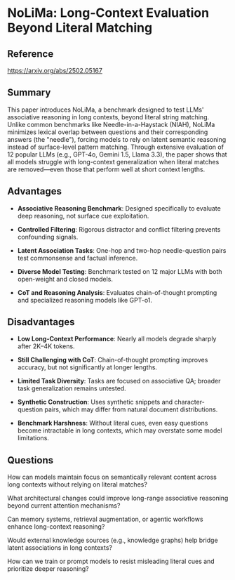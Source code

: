 # NoLiMa: Long-Context Evaluation Beyond Literal Matching
## Reference
https://arxiv.org/abs/2502.05167

## Summary

This paper introduces NoLiMa, a benchmark designed to test LLMs' associative reasoning in long contexts, beyond literal string matching. Unlike common benchmarks like Needle-in-a-Haystack (NIAH), NoLiMa minimizes lexical overlap between questions and their corresponding answers (the "needle"), forcing models to rely on latent semantic reasoning instead of surface-level pattern matching. Through extensive evaluation of 12 popular LLMs (e.g., GPT-4o, Gemini 1.5, Llama 3.3), the paper shows that all models struggle with long-context generalization when literal matches are removed—even those that perform well at short context lengths.

## Advantages

- **Associative Reasoning Benchmark**: Designed specifically to evaluate deep reasoning, not surface cue exploitation.
    
- **Controlled Filtering**: Rigorous distractor and conflict filtering prevents confounding signals.
    
- **Latent Association Tasks**: One-hop and two-hop needle-question pairs test commonsense and factual inference.
    
- **Diverse Model Testing**: Benchmark tested on 12 major LLMs with both open-weight and closed models.
    
- **CoT and Reasoning Analysis**: Evaluates chain-of-thought prompting and specialized reasoning models like GPT-o1.

## Disadvantages

- **Low Long-Context Performance**: Nearly all models degrade sharply after 2K–4K tokens.
    
- **Still Challenging with CoT**: Chain-of-thought prompting improves accuracy, but not significantly at longer lengths.
    
- **Limited Task Diversity**: Tasks are focused on associative QA; broader task generalization remains untested.
    
- **Synthetic Construction**: Uses synthetic snippets and character-question pairs, which may differ from natural document distributions.
    
- **Benchmark Harshness**: Without literal cues, even easy questions become intractable in long contexts, which may overstate some model limitations.

## Questions

How can models maintain focus on semantically relevant content across long contexts without relying on literal matches?

What architectural changes could improve long-range associative reasoning beyond current attention mechanisms?

Can memory systems, retrieval augmentation, or agentic workflows enhance long-context reasoning?

Would external knowledge sources (e.g., knowledge graphs) help bridge latent associations in long contexts?

How can we train or prompt models to resist misleading literal cues and prioritize deeper reasoning?